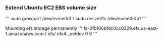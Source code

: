 ### Extend Ubuntu EC2 EBS volume size
'''
sudo growpart /dev/nvme0n1 1
sudo resize2fs /dev/nvme0n1p1
'''

Mounting efs storage permanently 
'''
fs-0fb106bfdc0cc0229.efs.us-east-1.amazonaws.com:/ efs/ nfs4 _netdev 0 0
'''

